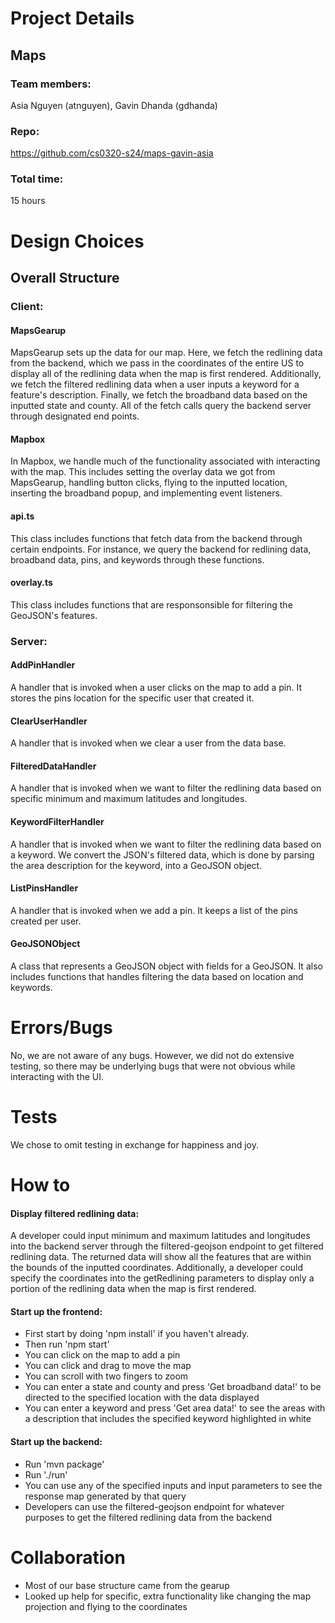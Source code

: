 # Project Details

## Maps

### Team members:

Asia Nguyen (atnguyen), Gavin Dhanda (gdhanda)

### Repo:

https://github.com/cs0320-s24/maps-gavin-asia

### Total time:

15 hours

# Design Choices

## Overall Structure
### Client:
#### MapsGearup
MapsGearup sets up the data for our map. Here, we fetch the redlining data from the backend, which we pass in the coordinates of the entire US to display all of the redlining data when the map is first rendered. Additionally, we fetch the filtered redlining data when a user inputs a keyword for a feature's description. Finally, we fetch the broadband data based on the inputted state and county. All of the fetch calls query the backend server through designated end points. 
#### Mapbox
In Mapbox, we handle much of the functionality associated with interacting with the map. This includes setting the overlay data we got from MapsGearup, handling button clicks, flying to the inputted location, inserting the broadband popup, and implementing event listeners. 
#### api.ts
This class includes functions that fetch data from the backend through certain endpoints. For instance, we query the backend for redlining data, broadband data, pins, and keywords through these functions.
#### overlay.ts
This class includes functions that are responsonsible for filtering the GeoJSON's features.
### Server:
#### AddPinHandler
A handler that is invoked when a user clicks on the map to add a pin. It stores the pins location for the specific user that created it.
#### ClearUserHandler
A handler that is invoked when we clear a user from the data base.
#### FilteredDataHandler
A handler that is invoked when we want to filter the redlining data based on specific minimum and maximum latitudes and longitudes.
#### KeywordFilterHandler
A handler that is invoked when we want to filter the redlining data based on a keyword. We convert the JSON's filtered data, which is done by parsing the area description for the keyword, into a GeoJSON object.
#### ListPinsHandler
A handler that is invoked when we add a pin. It keeps a list of the pins created per user.
#### GeoJSONObject
A class that represents a GeoJSON object with fields for a GeoJSON. It also includes functions that handles filtering the data based on location and keywords.

# Errors/Bugs
No, we are not aware of any bugs. However, we did not do extensive testing, so there may be underlying bugs that were not obvious while interacting with the UI.

# Tests
We chose to omit testing in exchange for happiness and joy.

# How to
#### Display filtered redlining data:
A developer could input minimum and maximum latitudes and longitudes into the backend server through the filtered-geojson endpoint to get filtered redlining data. The returned data will show all the features that are within the bounds of the inputted coordinates. Additionally, a developer could specify the coordinates into the getRedlining parameters to display only a portion of the redlining data when the map is first rendered.
#### Start up the frontend:
- First start by doing 'npm install' if you haven't already.
- Then run 'npm start' 
- You can click on the map to add a pin
- You can click and drag to move the map
- You can scroll with two fingers to zoom
- You can enter a state and county and press 'Get broadband data!' to be directed to the specified location with the data displayed
- You can enter a keyword and press 'Get area data!' to see the areas with a description that includes the specified keyword highlighted in white
#### Start up the backend:
- Run 'mvn package'
- Run './run'
- You can use any of the specified inputs and input parameters to see the response map generated by that query
- Developers can use the filtered-geojson endpoint for whatever purposes to get the filtered redlining data from the backend

# Collaboration
- Most of our base structure came from the gearup
- Looked up help for specific, extra functionality like changing the map projection and flying to the coordinates
